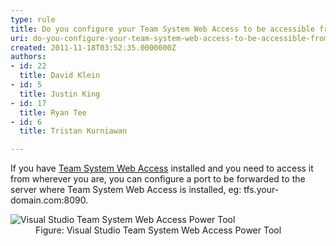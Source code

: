 ```yaml
---
type: rule
title: Do you configure your Team System Web Access to be accessible from outside the network?
uri: do-you-configure-your-team-system-web-access-to-be-accessible-from-outside-the-network
created: 2011-11-18T03:52:35.0000000Z
authors:
- id: 22
  title: David Klein
- id: 5
  title: Justin King
- id: 17
  title: Ryan Tee
- id: 6
  title: Tristan Kurniawan

---
```


 
If you have [Team System Web Access](http&#58;//www.ssw.com.au/SSW/Redirect/Microsoft/TSWA.htm) installed and you need to access it from wherever you are, you can configure a port to be forwarded to the server where Team System Web Access is installed, eg: tfs.your-domain.com:8090.
 <dl><dt><img alt="Visual Studio Team System Web Access Power Tool" src="/PublishingImages/TSWA.gif"></dt>
<dd>Figure&#58; Visual Studio Team System Web Access Power Tool </dd></dl>
